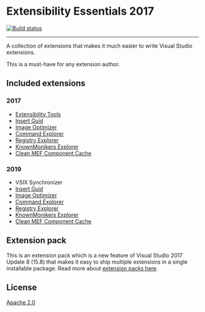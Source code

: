 # Extensibility Essentials 2017

[![Build status](https://ci.appveyor.com/api/projects/status/6322ui5tjeovphnw?svg=true)](https://ci.appveyor.com/project/madskristensen/extensibilityessentials)

---------------------------------------

A collection of extensions that makes it much easier to write Visual Studio extensions.

This is a must-have for any extension author. 

## Included extensions

### 2017

* [Extensibility Tools](https://marketplace.visualstudio.com/items?itemName=MadsKristensen.ExtensibilityTools)
* [Insert Guid](https://marketplace.visualstudio.com/items?itemName=MadsKristensen.insertguid)
* [Image Optimizer](https://marketplace.visualstudio.com/items?itemName=MadsKristensen.ImageOptimizer)
* [Command Explorer](https://marketplace.visualstudio.com/items?itemName=MadsKristensen.CommandExplorer)
* [Registry Explorer](https://marketplace.visualstudio.com/items?itemName=MadsKristensen.registryexplorer)
* [KnownMonikers Explorer](https://marketplace.visualstudio.com/items?itemName=MadsKristensen.KnownMonikersExplorer)
* [Clean MEF Component Cache](https://marketplace.visualstudio.com/items?itemName=MadsKristensen.ClearMEFComponentCache)

### 2019

* VSIX Synchronizer
* [Insert Guid](https://marketplace.visualstudio.com/items?itemName=MadsKristensen.insertguid)
* [Image Optimizer](https://marketplace.visualstudio.com/items?itemName=MadsKristensen.ImageOptimizer)
* [Command Explorer](https://marketplace.visualstudio.com/items?itemName=MadsKristensen.CommandExplorer)
* [Registry Explorer](https://marketplace.visualstudio.com/items?itemName=MadsKristensen.registryexplorer)
* [KnownMonikers Explorer](https://marketplace.visualstudio.com/items?itemName=MadsKristensen.KnownMonikersExplorer)
* [Clean MEF Component Cache](https://marketplace.visualstudio.com/items?itemName=MadsKristensen.ClearMEFComponentCache)

## Extension pack
This is an extension pack which is a new feature of Visual Studio 2017 Update 8 (15.8) that makes it easy to ship multiple extensions in a single installable package. Read more about [extension packs here](https://docs.microsoft.com/en-us/visualstudio/extensibility/walkthough-create-extension-pack).

## License
[Apache 2.0](LICENSE)